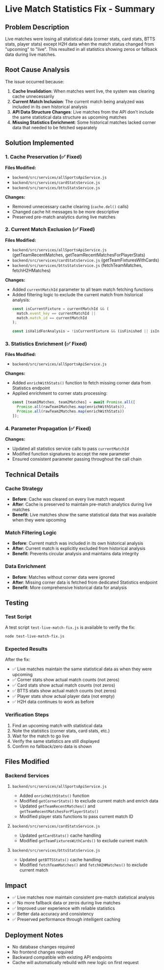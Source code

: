 # Live Match Statistics Fix - Summary

## Problem Description
Live matches were losing all statistical data (corner stats, card stats, BTTS stats, player stats) except H2H data when the match status changed from "upcoming" to "live". This resulted in all statistics showing zeros or fallback data during live matches.

## Root Cause Analysis
The issue occurred because:

1. **Cache Invalidation**: When matches went live, the system was clearing cache unnecessarily
2. **Current Match Inclusion**: The current match being analyzed was included in its own historical analysis
3. **API Data Structure Changes**: Live matches from the API don't include the same statistical data structure as upcoming matches
4. **Missing Statistics Enrichment**: Some historical matches lacked corner data that needed to be fetched separately

## Solution Implemented

### 1. Cache Preservation (✅ Fixed)
**Files Modified:**
- `backend/src/services/allSportsApiService.js`
- `backend/src/services/cardStatsService.js` 
- `backend/src/services/bttsStatsService.js`

**Changes:**
- Removed unnecessary cache clearing (`cache.del()` calls)
- Changed cache hit messages to be more descriptive
- Preserved pre-match analytics during live matches

### 2. Current Match Exclusion (✅ Fixed)
**Files Modified:**
- `backend/src/services/allSportsApiService.js` (getTeamRecentMatches, getTeamRecentMatchesForPlayerStats)
- `backend/src/services/cardStatsService.js` (getTeamFixturesWithCards)
- `backend/src/services/bttsStatsService.js` (fetchTeamMatches, fetchH2HMatches)

**Changes:**
- Added `currentMatchId` parameter to all team match fetching functions
- Added filtering logic to exclude the current match from historical analysis:
  ```javascript
  const isCurrentFixture = currentMatchId && (
    match.event_key == currentMatchId ||
    match.match_id == currentMatchId
  );
  
  const isValidForAnalysis = !isCurrentFixture && (isFinished || isInPast);
  ```

### 3. Statistics Enrichment (✅ Fixed)
**Files Modified:**
- `backend/src/services/allSportsApiService.js`

**Changes:**
- Added `enrichWithStats()` function to fetch missing corner data from Statistics endpoint
- Applied enrichment to corner stats processing:
  ```javascript
  const [team1Matches, team2Matches] = await Promise.all([
    Promise.all(rawTeam1Matches.map(enrichWithStats)),
    Promise.all(rawTeam2Matches.map(enrichWithStats))
  ]);
  ```

### 4. Parameter Propagation (✅ Fixed)
**Changes:**
- Updated all statistics service calls to pass `currentMatchId`
- Modified function signatures to accept the new parameter
- Ensured consistent parameter passing throughout the call chain

## Technical Details

### Cache Strategy
- **Before**: Cache was cleared on every live match request
- **After**: Cache is preserved to maintain pre-match analytics during live matches
- **Benefit**: Live matches show the same statistical data that was available when they were upcoming

### Match Filtering Logic
- **Before**: Current match was included in its own historical analysis
- **After**: Current match is explicitly excluded from historical analysis
- **Benefit**: Prevents circular analysis and maintains data integrity

### Data Enrichment
- **Before**: Matches without corner data were ignored
- **After**: Missing corner data is fetched from dedicated Statistics endpoint
- **Benefit**: More comprehensive historical data for analysis

## Testing

### Test Script
A test script `test-live-match-fix.js` is available to verify the fix:

```bash
node test-live-match-fix.js
```

### Expected Results
After the fix:
- ✅ Live matches maintain the same statistical data as when they were upcoming
- ✅ Corner stats show actual match counts (not zeros)
- ✅ Card stats show actual match counts (not zeros)  
- ✅ BTTS stats show actual match counts (not zeros)
- ✅ Player stats show actual player data (not empty)
- ✅ H2H data continues to work as before

### Verification Steps
1. Find an upcoming match with statistical data
2. Note the statistics (corner stats, card stats, etc.)
3. Wait for the match to go live
4. Verify the same statistics are still displayed
5. Confirm no fallback/zero data is shown

## Files Modified

### Backend Services
1. `backend/src/services/allSportsApiService.js`
   - Added `enrichWithStats()` function
   - Modified `getCornerStats()` to exclude current match and enrich data
   - Updated `getTeamRecentMatches()` and `getTeamRecentMatchesForPlayerStats()`
   - Modified player stats functions to pass current match ID

2. `backend/src/services/cardStatsService.js`
   - Updated `getCardStats()` cache handling
   - Modified `getTeamFixturesWithCards()` to exclude current match

3. `backend/src/services/bttsStatsService.js`
   - Updated `getBTTSStats()` cache handling
   - Modified `fetchTeamMatches()` and `fetchH2HMatches()` to exclude current match

## Impact
- ✅ Live matches now maintain consistent pre-match statistical analysis
- ✅ No more fallback data or zeros during live matches
- ✅ Improved user experience with reliable statistics
- ✅ Better data accuracy and consistency
- ✅ Preserved performance through intelligent caching

## Deployment Notes
- No database changes required
- No frontend changes required
- Backward compatible with existing API endpoints
- Cache will automatically rebuild with new logic on first request
